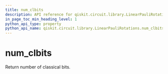```yaml
---
title: num_clbits
description: API reference for qiskit.circuit.library.LinearPauliRotations.num_clbits
in_page_toc_min_heading_level: 1
python_api_type: property
python_api_name: qiskit.circuit.library.LinearPauliRotations.num_clbits
---
```


# num\_clbits

Return number of classical bits.

